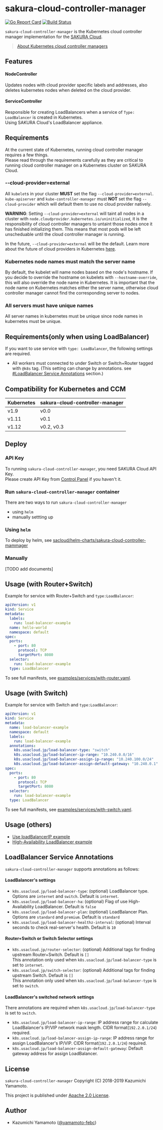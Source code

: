 # sakura-cloud-controller-manager

[![Go Report Card](https://goreportcard.com/badge/github.com/sacloud/sakura-cloud-controller-manager)](https://goreportcard.com/report/github.com/sacloud/sakura-cloud-controller-manager)
[![Build Status](https://travis-ci.org/sacloud/sakura-cloud-controller-manager.svg?branch=master)](https://travis-ci.org/sacloud/sakura-cloud-controller-manager)

`sakura-cloud-controller-manager` is the Kubernetes cloud controller manager implementation for the [SAKURA Cloud](https://cloud.sakura.ad.jp/).

> [About Kubernetes cloud controller managers](https://kubernetes.io/docs/tasks/administer-cluster/running-cloud-controller/)

## Features

#### NodeController

Updates nodes with cloud provider specific labels and addresses, also deletes kubernetes nodes when deleted on the cloud provider.

#### ServiceController

Responsible for creating LoadBalancers when a service of `Type: LoadBalancer` is created in Kubernetes.  
Using SAKURA Cloud's LoadBalancer appliance.

## Requirements

At the current state of Kubernetes, running cloud controller manager requires a few things.  
Please read through the requirements carefully as they are critical to running cloud controller manager on a Kubernetes cluster on SAKURA Cloud.

### --cloud-provider=external
All `kubelet`s in your cluster **MUST** set the flag `--cloud-provider=external`.
`kube-apiserver` and `kube-controller-manager` must **NOT** set the flag `--cloud-provider` 
which will default them to use no cloud provider natively.

**WARNING**: 
Setting `--cloud-provider=external` will taint all nodes in a cluster with `node.cloudprovider.kubernetes.io/uninitialized`, 
it is the responsibility of cloud controller managers to untaint those nodes once it has finished initializing them.
This means that most pods will be left unscheduable until the cloud controller manager is running.

In the future, `--cloud-provider=external` will be the default. 
Learn more about the future of cloud providers in Kubernetes [here](https://github.com/kubernetes/community/blob/master/contributors/design-proposals/cloud-provider/cloud-provider-refactoring.md).

### Kubernetes node names must match the server name

By default, the kubelet will name nodes based on the node's hostname. 
If you decide to override the hostname on kubelets with `--hostname-override`, this will also override the node name in Kubernetes.
It is important that the node name on Kubernetes matches either the server name, otherwise cloud controller manager cannot find the corresponding server to nodes.

### All servers must have unique names

All server names in kubernetes must be unique since node names in kubernetes must be unique.

## Requirements(only when using LoadBalancer)

If you want to use service with `type: LoadBalancer`, the following settings are required.

- All workers must connected to under Switch or Switch+Router tagged with `@k8s` tag.
  (This setting can change by annotations. see [#LoadBalancer Service Annotations](#loadbalancer-service-annotations) section.)

## Compatibility for Kubernetes and CCM

| Kubernetes | sakura-cloud-controller-manager | 
| ------- | -------- |
|  v1.9   |  v0.0  |
|  v1.11  |  v0.1  |
|  v1.12  |  v0.2, v0.3  |

## Deploy

### API Key

To running `sakura-cloud-controller-manager`, you need SAKURA Cloud API Key.  
Please create API Key from [Control Panel](https://secure.sakura.ad.jp/cloud/) if you haven't it.

### Run `sakura-cloud-controller-manager` container

There are two ways to run `sakura-cloud-controller-manager`

- using `helm` 
- manually settting up

### Using `helm`

To deploy by helm, see [sacloud/helm-charts/sakura-cloud-controller-mammager](https://github.com/sacloud/helm-charts/blob/master/sakura-cloud-controller-manager/README.md)

### Manually 

[TODO add documents]

## Usage (with Router+Switch)

Example for service with Router+Switch and `type:LoadBalancer`:

```yaml
apiVersion: v1
kind: Service
metadata:
  labels:
    run: load-balancer-example
  name: hello-world
  namespace: default
spec:
  ports:
    - port: 80
      protocol: TCP
      targetPort: 8080
  selector:
    run: load-balancer-example
  type: LoadBalancer
```

To see full manifests, see [examples/services/with-router.yaml](examples/services/with-router.yaml).

## Usage (with Switch)

Example for service with Switch and `type:LoadBalancer`:

```yaml
apiVersion: v1
kind: Service
metadata:
  name: load-balancer-example
  namespace: default
  labels:
    run: load-balancer-example
  annotations:
    k8s.usacloud.jp/load-balancer-type: "switch"
    k8s.usacloud.jp/load-balancer-ip-range: "10.240.0.0/16"
    k8s.usacloud.jp/load-balancer-assign-ip-range: "10.240.100.0/24"
    k8s.usacloud.jp/load-balancer-assign-default-gateway: "10.240.0.1"
spec:
  ports:
    - port: 80
      protocol: TCP
      targetPort: 8080
  selector:
    run: load-balancer-example
  type: LoadBalancer
```

To see full manifests, see [examples/services/with-switch.yaml](examples/services/with-switch.yaml).

## Usage (others)

- [Use loadBalancerIP example](examples/services/with-switch-loadBalancerIP.yaml)
- [High-Availability LoadBalancer example](examples/services/with-switch-HA.yaml)

## LoadBalancer Service Annotations

`sakura-cloud-controller-manager` supports annotations as follows:

#### LoadBalancer's settings

- `k8s.usacloud.jp/load-balancer-type`: (optional) LoadBalancer type. Options are `internet` and `switch`. Default is `internet`.  
- `k8s.usacloud.jp/load-balancer-ha`: (optional) Flag of use High-Availability LoadBalancer. Default is `false`  
- `k8s.usacloud.jp/load-balancer-plan`: (optional) LoadBalancer Plan. Options are `standard` and `premium`. Default is `standard`  
- `k8s.usacloud.jp/load-balancer-healthz-interval`: (optional) Interval seconds to check real-server's health. Default is `10`  

#### Router+Switch or Switch Selector settings

- `k8s.usacloud.jp/router-selector`: (optional) Additional tags for finding upstream Router+Switch. Default is `[]`  
This annotation only used when `k8s.usacloud.jp/load-balancer-type` is set to `internet`.  
- `k8s.usacloud.jp/switch-selector`: (optional) Additional tags for finding upstream Switch. Default is `[]`  
This annotation only used when `k8s.usacloud.jp/load-balancer-type` is set to `switch`.  

#### LoadBalancer's switched network settings

There annotations are required when `k8s.usacloud.jp/load-balancer-type` is set to `switch`.

- `k8s.usacloud.jp/load-balancer-ip-range`: IP address range for calculate LoadBalancer's IP/VIP network mask length. CIDR format(`192.2.0.1/24`) required.
- `k8s.usacloud.jp/load-balancer-assign-ip-range`: IP address range for assign LoadBalancer's IP/VIP. CIDR format(`192.2.0.1/24`) required.
- `k8s.usacloud.jp/load-balancer-assign-default-gateway`: Default gateway address for assign LoadBalancer.

## License

 `sakura-cloud-controller-manager` Copyright (C) 2018-2019 Kazumichi Yamamoto.

  This project is published under [Apache 2.0 License](LICENSE.txt).
  
## Author

  * Kazumichi Yamamoto ([@yamamoto-febc](https://github.com/yamamoto-febc))
